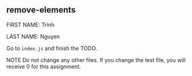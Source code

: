 ## remove-elements

FIRST NAME: Trinh 

LAST NAME: Nguyen

Go to `index.js` and finish the TODO.

NOTE Do not change any other files. If you change the test file, you will receive 0 for this assignment.
